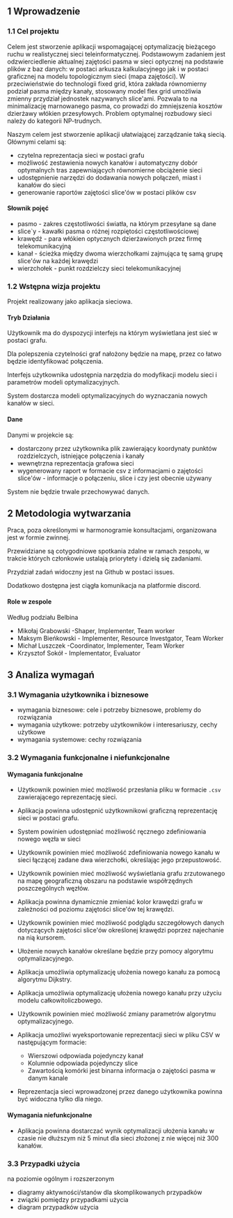 ## 1 Wprowadzenie

### 1.1 Cel projektu

Celem jest stworzenie aplikacji wspomagającej optymalizację bieżącego ruchu w realistycznej sieci teleinformatycznej.
Podstawowym zadaniem jest odzwierciedlenie aktualnej zajętości pasma w sieci optycznej na podstawie plików z baz danych: w postaci arkusza kalkulacyjnego jak i w postaci graficznej na modelu topologicznym sieci (mapa zajętości).
W przeciwieństwie do technologii fixed grid, która zakłada równomierny podział pasma między kanały, stosowany model flex grid umożliwia zmienny przydział jednostek nazywanych slice'ami.
Pozwala to na minimalizację marnowanego pasma, co prowadzi do zmniejszenia kosztów dzierżawy włókien przesyłowych.
Problem optymalnej rozbudowy sieci należy do kategorii NP-trudnych.

Naszym celem jest stworzenie aplikacji ułatwiającej zarządzanie taką siecią.
Głównymi celami są:

* czytelna reprezentacja sieci w postaci grafu
* możliwość zestawienia nowych kanałów i automatyczny dobór optymalnych tras zapewniających równomierne obciążenie sieci
* udostępnienie narzędzi do dodawania nowych połączeń, miast i kanałów do sieci
* generowanie raportów zajętości slice'ów w postaci plików csv

#### Słownik pojęć

* pasmo - zakres częstotliwości światła, na którym przesyłane są dane
* slice`y - kawałki pasma o różnej rozpiętości częstotliwościowej
* krawędź - para włókien optycznych dzierżawionych przez firmę telekomunikacyjną
* kanał - ścieżka między dwoma wierzchołkami zajmująca tę samą grupę slice'ów na każdej krawędzi
* wierzchołek - punkt rozdzielczy sieci telekomunikacyjnej

### 1.2 Wstępna wizja projektu

Projekt realizowany jako aplikacja sieciowa.

#### Tryb Działania

Użytkownik ma do dyspozycji interfejs na którym wyświetlana jest sieć w postaci grafu.

Dla polepszenia czytelności graf nałożony będzie na mapę, przez co łatwo będzie identyfikować połączenia.

Interfejs użytkownika udostępnia narzędzia do modyfikacji modelu sieci i parametrów modeli optymalizacyjnych.

System dostarcza modeli optymalizacyjnych do wyznaczania nowych kanałów w sieci.

#### Dane

Danymi w projekcie są:

* dostarczony przez użytkownika plik zawierający koordynaty punktów rozdzielczych, istniejące połączenia i kanały
* wewnętrzna reprezentacja grafowa sieci
* wygenerowany raport w formacie csv z informacjami o zajętości slice'ów - informacje o połączeniu, slice i czy jest obecnie używany

System nie będzie trwale przechowywać danych.

## 2 Metodologia wytwarzania

Praca, poza określonymi w harmonogramie konsultacjami, organizowana jest w formie zwinnej.

Przewidziane są cotygodniowe spotkania zdalne w ramach zespołu, w trakcie których członkowie ustalają priorytety i dzielą się zadaniami.

Przydział zadań widoczny jest na Github w postaci issues.

Dodatkowo dostępna jest ciągła komunikacja na platformie discord.

#### Role w zespole

Według podziału Belbina

* Mikołaj Grabowski -Shaper, Implementer, Team worker
* Maksym Bieńkowski - Implementer, Resource Investgator, Team Worker
* Michał Luszczek -Coordinator, Implementer, Team Worker
* Krzysztof Sokół - Implementator, Evaluator

## 3 Analiza wymagań

### 3.1 Wymagania użytkownika i biznesowe

* wymagania biznesowe: cele i potrzeby biznesowe, problemy do rozwiązania
* wymagania użytkowe: potrzeby użytkowników i interesariuszy, cechy użytkowe
* wymagania systemowe: cechy rozwiązania

### 3.2 Wymagania funkcjonalne i niefunkcjonalne

#### Wymagania funkcjonalne

* Użytkownik powinien mieć możliwość przesłania pliku w formacie `.csv` zawierającego reprezentację sieci.
* Aplikacja powinna udostępnić użytkownikowi graficzną reprezentację sieci w postaci grafu.
* System powinien udostępniać możliwość ręcznego zdefiniowania nowego węzła w sieci
* Użytkownik powinien mieć możliwość zdefiniowania nowego kanału w sieci łączącej zadane dwa wierzchołki, określając jego przepustowość.
* Użytkownik powinien mieć możliwość wyświetlania grafu zrzutowanego na mapę geograficzną obszaru na podstawie współrzędnych poszczególnych węzłów.
* Aplikacja powinna dynamicznie zmieniać kolor krawędzi grafu w zależności od poziomu zajętości slice'ów tej krawędzi.
* Użytkownik powinien mieć możliwość podglądu szczegółowych danych dotyczących zajętości slice'ów określonej krawędzi poprzez najechanie na nią kursorem.
* Ułożenie nowych kanałów określane będzie przy pomocy algorytmu optymalizacyjnego.
* Aplikacja umożliwia optymalizację ułożenia nowego kanału za pomocą algorytmu Dijkstry.
* Aplikacja umożliwia optymalizację ułożenia nowego kanału przy użyciu modelu całkowitoliczbowego.
* Użytkownik powinien mieć możliwość zmiany parametrów algorytmu optymalizacyjnego.

* Aplikacja umożliwi wyeksportowanie reprezentacji sieci w pliku CSV w następującym formacie:
  * Wierszowi odpowiada pojedynczy kanał
  * Kolumnie odpowiada pojedynczy slice
  * Zawartością komórki jest binarna informacja o zajętości pasma w danym kanale

* Reprezentacja sieci wprowadzonej przez danego użytkownika powinna być widoczna tylko dla niego.

#### Wymagania niefunkcjonalne

* Aplikacja powinna dostarczać wynik optymalizacji ułożenia kanału w czasie nie dłuższym niż 5 minut dla
sieci złożonej z nie więcej niż 300 kanałów.

### 3.3 Przypadki użycia

na poziomie ogólnym i rozszerzonym

* diagramy aktywności/stanów dla skomplikowanych przypadków
* związki pomiędzy przypadkami użycia
* diagram przypadków użycia
